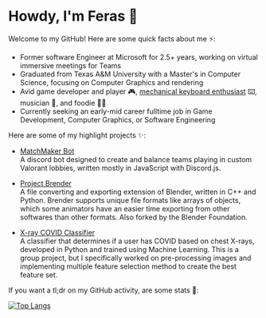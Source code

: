 Howdy, I'm Feras 👋
======

<!-- (Include LinkedIn and Website here) -->

Welcome to my GitHub! Here are some quick facts about me ⚡:
- Former software Engineer at Microsoft for 2.5+ years, working on virtual immersive meetings for Teams
- Graduated from Texas A&M University with a Master's in Computer Science, focusing on Computer Graphics and rendering
- Avid game developer and player 🎮, [mechanical keyboard enthusiast](https://www.reddit.com/r/MechanicalKeyboards/) ⌨️, musician 🎹, and foodie 🧋🥘
- Currently seeking an early-mid career fulltime job in Game Development, Computer Graphics, or Software Engineering
<!-- - My GitHub is only a starting place! Most of my games are not here, but you can find my best games on [itch.io](itch.io/dashboard) -->

Here are some of my highlight projects ✨:

- [MatchMaker Bot](https://github.com/feraskhemakhem/MatchMaker)<br>
  A discord bot designed to create and balance teams playing in custom Valorant lobbies, written mostly in JavaScript with Discord.js.

- [Project Brender](https://github.com/sueda/brender) <br>
  A file converting and exporting extension of Blender, written in C++ and Python. Brender supports unique file formats like arrays of objects, which some animators have an easier time exporting from other softwares than other formats. Also forked by the Blender Foundation.

- [X-ray COVID Classifier](https://github.com/jeff-hykin/x-flow-team)<br>
  A classifier that determines if a user has COVID based on chest X-rays, developed in Python and trained using Machine Learning. This is a group project, but I specifically worked on pre-processing images and implementing multiple feature selection method to create the best feature set.
  
  
If you want a tl;dr on my GitHub activity, are some stats 🤔:

[![Top Langs](https://github-readme-stats.vercel.app/api/top-langs/?username=feraskhemakhem&layout=compact)](https://github.com/feraskhemakhem)
